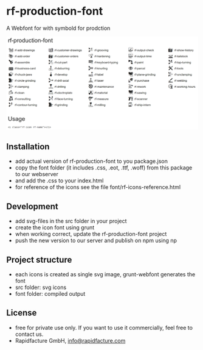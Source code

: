 # rf-production-font
A Webfont for with symbold for prodction

![rf-production-font-reference](https://github.com/Rapidfacture/rf-production-font/blob/master/rf-production-font-reference.png)


## Installation
* add actual version of rf-production-font to you package.json
* copy the font folder (it includes .css, .eot, .ttf, .woff) from this package to our webserver
* and add the .css to your index.html
* for reference of the icons see the file font/rf-icons-reference.html


## Development
* add svg-files in the src folder in your project
* create the icon font using grunt
* when working correct, update the rf-production-font project
* push the new version to our server and publish on npm using np


## Project structure
* each icons is created as single svg image, grunt-webfont generates the font
* src folder: svg icons
* font folder: compiled output  


## License
* free for private use only. If you want to use it commercially, feel free to contact us.
* Rapidfacture GmbH, info@rapidfacture.com
